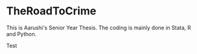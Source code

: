 # TheRoadToCrime
This is Aarushi's Senior Year Thesis. The coding is mainly done in Stata, R and Python.

Test